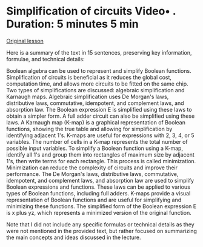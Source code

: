 # Simplification of circuits Video• . Duration: 5 minutes 5 min

[Original lesson](https://www.coursera.org/learn/uol-discrete-mathematics/lecture/c8Fsg/simplification-of-circuits)

Here is a summary of the text in 15 sentences, preserving key information, formulae, and technical details:

Boolean algebra can be used to represent and simplify Boolean functions. Simplification of circuits is beneficial as it reduces the global cost, computation time, and allows more circuits to be fitted on the same chip. Two types of simplifications are discussed: algebraic simplification and Karnaugh maps. Algebraic simplification uses De Morgan's laws, distributive laws, commutative, idempotent, and complement laws, and absorption law. The Boolean expression E is simplified using these laws to obtain a simpler form. A full adder circuit can also be simplified using these laws. A Karnaugh map (K-map) is a graphical representation of Boolean functions, showing the true table and allowing for simplification by identifying adjacent 1's. K-maps are useful for expressions with 2, 3, 4, or 5 variables. The number of cells in a K-map represents the total number of possible input variables. To simplify a Boolean function using a K-map, identify all 1's and group them into rectangles of maximum size by adjacent 1's, then write terms for each rectangle. This process is called minimization. Minimization can reduce the complexity of circuits and improve their performance. The De Morgan's laws, distributive laws, commutative, idempotent, and complement laws, and absorption law are used to simplify Boolean expressions and functions. These laws can be applied to various types of Boolean functions, including full adders. K-maps provide a visual representation of Boolean functions and are useful for simplifying and minimizing these functions. The simplified form of the Boolean expression E is x plus yz, which represents a minimized version of the original function.

Note that I did not include any specific formulas or technical details as they were not mentioned in the provided text, but rather focused on summarizing the main concepts and ideas discussed in the lecture.


